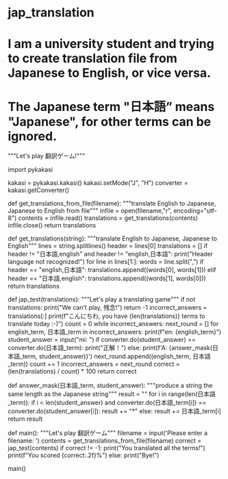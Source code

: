 # jap_translation
# I am a university student and trying to create translation file from Japanese to English, or vice versa.
# The Japanese term "日本語” means "Japanese", for other terms can be ignored.

"""Let's play 翻訳ゲーム!"""

import pykakasi

kakasi = pykakasi.kakasi()
kakasi.setMode("J", "H")
converter = kakasi.getConverter()


def get_translations_from_file(filename):
    """translate English to Japanese, Japanese to English from file"""
    infile = open(filename,"r", encoding="utf-8")
    contents = infile.read()
    translations = get_translations(contents)
    infile.close()
    return translations
    
def get_translations(string):
    """translate English to Japanese, Japanese to English"""
    lines = string.splitlines()
    header = lines[0]
    translations = []
    if header != "日本語,english" and header != "english,日本語":
        print("Header language not recognized!")
    for line in lines[1:]:
        words = line.split(",")
        if header == "english,日本語":
            translations.append((words[0], words[1]))
        elif header == "日本語,english":
            translations.append((words[1], words[0]))
    return translations
    
def jap_test(translations):
    """Let's play a translating game"""
    if not translations:
        print("We can't play, 残念!")
        return -1
    incorrect_answers = translations[:]
    print(f"こんにちわ, you have {len(translations)} terms to translate today :-)")
    count = 0
    while incorrect_answers:
        next_round = []
        for english_term, 日本語_term in incorrect_answers:
            print(f"en: {english_term}")
            student_answer = input("mi: ")
            if converter.do(student_answer) == converter.do(日本語_term):
                print("正解！")
            else:
                print(f'A: {answer_mask(日本語_term, student_answer)}')
                next_round.append((english_term, 日本語_term))
            count += 1
        incorrect_answers = next_round
    correct = (len(translations) / count) * 100
    return correct

def answer_mask(日本語_term, student_answer):
    """produce a string the same length as the Japanese string"""
    result = ""
    for i in range(len(日本語_term)):
        if i < len(student_answer) and converter.do(日本語_term[i]) == converter.do(student_answer[i]):
            result += "*"
        else:
            result += 日本語_term[i]
    return result

def main():
    """Let's play 翻訳ゲーム"""
    filename = input('Please enter a filename: ')
    contents = get_translations_from_file(filename)
    correct = jap_test(contents)
    if correct != -1:
        print("You translated all the terms!")
        print(f"You scored {correct:.2f}%")
    else:
        print("Bye!")

main()


